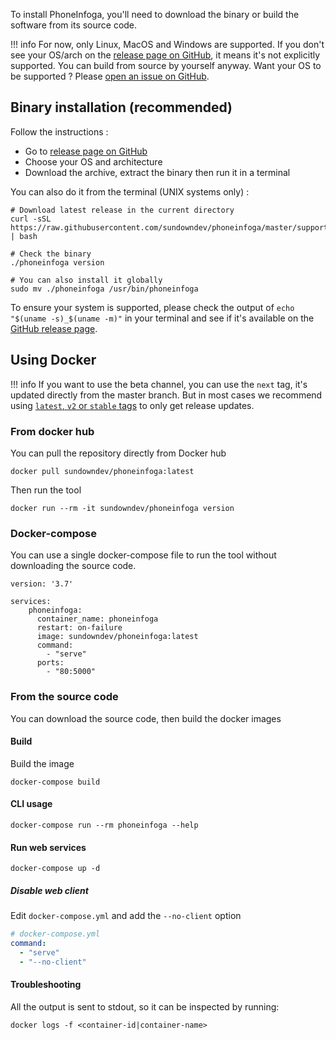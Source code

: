 
To install PhoneInfoga, you'll need to download the binary or build the software from its source code.

!!! info
    For now, only Linux, MacOS and Windows are supported. If you don't see your OS/arch on the [release page on GitHub](https://github.com/sundowndev/phoneinfoga/releases), it means it's not explicitly supported. You can build from source by yourself anyway. Want your OS to be supported ? Please [open an issue on GitHub](https://github.com/sundowndev/phoneinfoga/issues).

## Binary installation (recommended)

Follow the instructions :

- Go to [release page on GitHub](https://github.com/sundowndev/phoneinfoga/releases)
- Choose your OS and architecture
- Download the archive, extract the binary then run it in a terminal

You can also do it from the terminal (UNIX systems only) :

```shell
# Download latest release in the current directory
curl -sSL https://raw.githubusercontent.com/sundowndev/phoneinfoga/master/support/scripts/install | bash

# Check the binary
./phoneinfoga version

# You can also install it globally
sudo mv ./phoneinfoga /usr/bin/phoneinfoga
```

To ensure your system is supported, please check the output of `echo "$(uname -s)_$(uname -m)"` in your terminal and see if it's available on the [GitHub release page](https://github.com/sundowndev/phoneinfoga/releases).

## Using Docker

!!! info
    If you want to use the beta channel, you can use the `next` tag, it's updated directly from the master branch. But in most cases we recommend using [`latest`, `v2` or `stable` tags](https://hub.docker.com/r/sundowndev/phoneinfoga/tags) to only get release updates.

### From docker hub

You can pull the repository directly from Docker hub

```shell
docker pull sundowndev/phoneinfoga:latest
```

Then run the tool

```shell
docker run --rm -it sundowndev/phoneinfoga version
```

### Docker-compose

You can use a single docker-compose file to run the tool without downloading the source code.

```
version: '3.7'

services:
    phoneinfoga:
      container_name: phoneinfoga
      restart: on-failure
      image: sundowndev/phoneinfoga:latest
      command:
        - "serve"
      ports:
        - "80:5000"
```

### From the source code

You can download the source code, then build the docker images

#### Build

Build the image 

```shell
docker-compose build
```

#### CLI usage

```shell
docker-compose run --rm phoneinfoga --help
```

#### Run web services

```shell
docker-compose up -d
```

##### Disable web client

Edit `docker-compose.yml` and add the `--no-client` option

```yaml
# docker-compose.yml
command:
  - "serve"
  - "--no-client"
```

#### Troubleshooting

All the output is sent to stdout, so it can be inspected by running:

```shell
docker logs -f <container-id|container-name>
```
